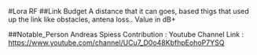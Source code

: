#Lora RF
##Link Budget
A distance that it can goes, based thigs that used up the link like obstacles, antena loss.. Value in dB+

##Notable_Person
Andreas Spiess
Contribution : Youtube Channel
Link : https://www.youtube.com/channel/UCu7_D0o48KbfhpEohoP7YSQ
